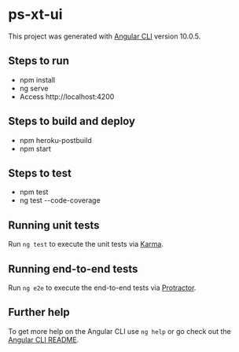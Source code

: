 # ps-xt-ui

This project was generated with [Angular CLI](https://github.com/angular/angular-cli) version 10.0.5.

## Steps to run

- npm install
- ng serve
- Access http://localhost:4200

## Steps to build and deploy

- npm heroku-postbuild
- npm start

## Steps to test

- npm test
- ng test --code-coverage

## Running unit tests

Run `ng test` to execute the unit tests via [Karma](https://karma-runner.github.io).

## Running end-to-end tests

Run `ng e2e` to execute the end-to-end tests via [Protractor](http://www.protractortest.org/).

## Further help

To get more help on the Angular CLI use `ng help` or go check out the [Angular CLI README](https://github.com/angular/angular-cli/blob/master/README.md).
